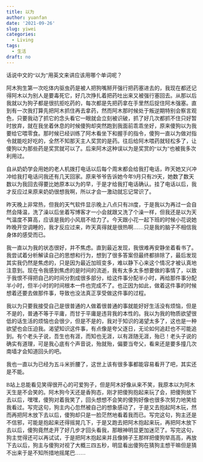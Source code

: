 ```yaml
---
title: 以为
author: yuanfan
date: '2021-09-26'
slug: yiwei
categories:
  - Living
tags:
  - 生活
draft: no
---
```


<font face="微软雅黑">话说中文的“以为”用英文来讲应该用哪个单词呢？

<!--more-->

阿木狗生第一次吃体内驱虫药是被人把狗嘴掰开强行把药塞进去的，我现在都还记得阿木以为别人是要毒死它，好几次挣扎着把药吐出来又被强行塞回去。从那以后我就以为狗子都是很抗拒吃药的，每次都是先把药拿在手里然后捉住阿木强塞。直到有一次我打算先把阿木抓住再去拿药，然而阿木那时候处于叛逆期特别会察言观色，只要我动了抓它的念头看它一眼就会立刻被识破，抓了好几次都抓不住只好暂时放弃，就在我坐着休息的时候傻狗却突然跑到我面前乖乖坐好，原来傻狗以为我要给它喂零食。那时候已经训练了阿木看坐下和握手的指令，傻狗一直以为做对指令就能吃好吃的，全然不知那天主人奖赏的是药。往后给阿木喂药就轻松多了，让傻狗以为那些药是奖赏就可以了。后来阿木这种误以为是奖赏的“以为”也被我多次利用过。

自从奶奶学会用她的老人机拨打电话以后每个周末都会给我打电话，昨天她又兴冲冲给我打电话问我还有几天回家。原来爷爷告诉她今年9月只有29天，她数了数天数以为我回去得要比她原本以为的早，于是才给我打电话确认。挂了电话以后，我才反应过来原来奶奶很想我啊，所以才会一激动就忘记常识了。

昨天晚上非常热，但我的天气软件显示晚上八点只有28度，于是我以为再过一会自然会降温，洗了澡以后坐着写博客才一小会就跟又洗了个澡一样，但我还是以为天气温度不算高，应该是我的小风扇不给力了。今天跟小花一起下班的时候小花说她昨晚开空调睡的，我才反应过来，昨天真得就是很热啊……只是我的脑子不相信我身体的感受而已。

我一直以为我的状态很好，并不焦虑。直到最近发现，我很难再安静坐着看书了。我尝试着分析解读自己的思想和行为，想到了很多答案但最终都排除了，最后发现其实我仍然是焦虑的，只是因为最近加班变多，难以静下心来这个情况才被认真地注意到。现在令我感到焦虑的是时间的流逝，我有太多太多想要做的事情了，以致于我恨不得把自己的时间分割成很多部分，给这件事分配半小时，再给那件事分配半小时，但半小时的时间根本一件也完成不了。也正因为如此，做着这件事的时候想着还要去做那件事，导致也没法真正享受做这件事的过程。

我以为只要我接受自己是很普通的人做着很普通的事就能好好生活没有烦恼，但是不是的，普通不等于平庸，而甘于平庸是违背我的本性的。我以为我的物质欲望很低的话生活的烦恼也会很少，但是不是的，我对于知识的渴望太多了，这也是一种欲望也会压迫我。渴望知识这件事，有点像是夸父逐日，无论如何追赶也不可能追到。有个老头子说，吾生也有涯，而知也无涯，以有涯随无涯，殆已！老头子说的确实有道理，可是我心底有个声音说，殆就殆，偏要当夸父，看来还是要多撞几次南墙才会知道回头的吧。

我也一直以为已经为五斗米折腰了，这世上该有很多事都能容易看开了吧，其实还是不能。

B站上总能看见笑得很开心的可爱狗子，但是阿木好像从来不笑，我原本以为阿木天生是不会笑的。阿木狗今天还是香狗态，刚才把傻狗抱起来玩了会，把傻狗放下去以后，嘿嘿，傻狗对着我笑了，回头想想不会笑的傻狗好像也很多次努力地笑给我看过。写完这句，狗主内心忽然被自己的想象感动了，于是又去抱起阿木玩，然而再把阿木放下去以后，傻狗却只是一脸茫然地看着我而已。写完这句，狗主还是不信邪，可能是抱起来还得摇晃几下，于是又跑去把阿木抱起来玩，再把阿木放下去以后，傻狗竟然走开了好几步才回头看我，那眼神明显更加迷茫了。写完这句，狗主觉得还可以再试试，于是把阿木抱起来并且像狮子王那样把傻狗举高高，再放下去以后，狗主与傻狗对视了大概三四五秒，明显看出傻狗在猜狗主想干嘛但是猜不出来于是不知所措地摇尾巴……

